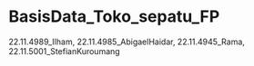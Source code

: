 # BasisData_Toko_sepatu_FP
22.11.4989_Ilham, 22.11.4985_AbigaelHaidar, 22.11.4945_Rama, 22.11.5001_StefianKuroumang
